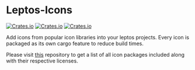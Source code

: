 # Leptos-Icons

[![Crates.io](https://img.shields.io/crates/v/leptos_icons)](https://crates.io/crates/leptos_icons)
[![Crates.io](https://img.shields.io/crates/d/leptos_icons)](https://crates.io/crates/leptos_icons)
[![Crates.io](https://img.shields.io/crates/l/leptos_icons)](/LICENSE)

Add icons from popular icon libraries into your leptos projects. Every icon is packaged as its own cargo feature to reduce build times.

Please visit [this](https://github.com/Carlosted/icondata) repository to get a list of all icon packages included along with their respective licenses.
